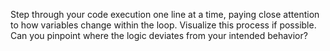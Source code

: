 Step through your code execution one line at a time, paying close attention to how variables change within the loop. Visualize this process if possible. Can you pinpoint where the logic deviates from your intended behavior?